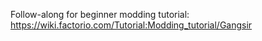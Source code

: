 Follow-along for beginner modding tutorial: https://wiki.factorio.com/Tutorial:Modding_tutorial/Gangsir
